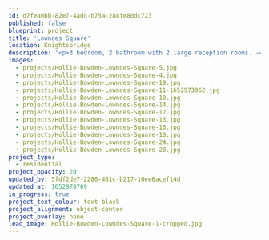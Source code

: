 ```yaml
---
id: d7fea0bb-82e7-4adc-b75a-288fe80dc723
published: false
blueprint: project
title: 'Lowndes Square'
location: Knightsbridge
description: '<p>3 bedroom, 2 bathroom with 2 large reception rooms. -<em> completing Spring 2021</em></p>'
images:
  - projects/Hollie-Bowden-Lowndes-Square-5.jpg
  - projects/Hollie-Bowden-Lowndes-Square-4.jpg
  - projects/Hollie-Bowden-Lowndes-Square-19.jpg
  - projects/Hollie-Bowden-Lowndes-Square-11-1652973962.jpg
  - projects/Hollie-Bowden-Lowndes-Square-10.jpg
  - projects/Hollie-Bowden-Lowndes-Square-14.jpg
  - projects/Hollie-Bowden-Lowndes-Square-12.jpg
  - projects/Hollie-Bowden-Lowndes-Square-13.jpg
  - projects/Hollie-Bowden-Lowndes-Square-16.jpg
  - projects/Hollie-Bowden-Lowndes-Square-18.jpg
  - projects/Hollie-Bowden-Lowndes-Square-24.jpg
  - projects/Hollie-Bowden-Lowndes-Square-28.jpg
project_type:
  - residential
project_opacity: 20
updated_by: 5fdf2de7-2286-481c-b217-10ee6acef14d
updated_at: 1652978709
in_progress: true
project_text_colour: text-black
project_alignment: object-center
project_overlay: none
lead_image: Hollie-Bowden-Lowndes-Square-1-cropped.jpg
---
```

